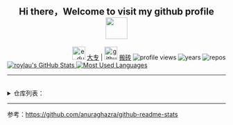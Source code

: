 <h2 align="center"> Hi there，Welcome to visit my github profile <img
            src="https://media.giphy.com/media/mGcNjsfWAjY5AEZNw6/giphy.gif" width="50" /> </h2>
            
  <div align="right">
      <img src="https://media.giphy.com/media/fYSnHlufseco8Fh93Z/giphy.gif" width="30" alt="edu" />
      <a href="http://hnzj.edu.cn/">大专</a> |

   <img src="https://media.giphy.com/media/WUlplcMpOCEmTGBtBW/giphy.gif" width="30" alt="github" />
   <a href="https://github.com/roy-lau">搬砖</a>

   <img src="https://komarev.com/ghpvc/?username=roy-lau&color=brightgreen" alt="profile views" />
   <img src="https://badges.pufler.dev/years/roy-lau" alt="years" />
   <img src="https://badges.pufler.dev/repos/roy-lau" alt="repos" />
   <!-- <img src="https://badges.pufler.dev/gists/roy-lau" alt="gists" /> -->
  </div>


<div>

  <a href="https://github.com/roy-lau">
      <img
          src="https://github-readme-stats.vercel.app/api?username=roy-lau&show_icons=true&theme=material-palenight&count_private=true" alt="roylau's GitHub Stats" />
  </a>

  <a href="https://github.com/roy-lau">
      <img
          src="https://github-readme-stats.vercel.app/api/top-langs/?username=roy-lau&show_icons=true&theme=material-palenight&layout=compact" alt="Most Used Languages" />
  </a>

</div>

<hr />
<br />

<details>
 <summary>仓库列表：</summary>


> todo: 使用 github action 动态生成

  <a href="https://github.com/roy-lau/blog">
      <img src="https://github-readme-stats.vercel.app/api/pin/?username=roy-lau&repo=blog&theme=dark" />
  </a>

  <a href="https://github.com/roy-lau/web_list">
      <img src="https://github-readme-stats.vercel.app/api/pin/?username=roy-lau&repo=web_list&theme=radical" />
  </a>

<!--
  <a href="https://github.com/roy-lau/web_project">
      <img src="https://github-readme-stats.vercel.app/api/pin/?username=roy-lau&repo=web_project&theme=gruvbox&count_private=true" />
  </a>


  <a href="https://github.com/roy-lau/nodejs_stu">
      <img src="https://github-readme-stats.vercel.app/api/pin/?username=roy-lau&repo=nodejs_stu&theme=merko" />
  </a>
-->
  <a href="https://github.com/roy-lau/python_stu">
      <img src="https://github-readme-stats.vercel.app/api/pin/?username=roy-lau&repo=python_stu&theme=tokyonight" />
  </a>

  <a href="https://github.com/roy-lau/RSFroum">
      <img src="https://github-readme-stats.vercel.app/api/pin/?username=roy-lau&repo=RSFroum&theme=onedark" />
  </a>

  <a href="https://github.com/roy-lau/github-bigfiles">
      <img src="https://github-readme-stats.vercel.app/api/pin/?username=roy-lau&repo=github-bigfiles&theme=cobalt" />
  </a>

  <a href="https://github.com/roy-lau/tencentcloud-sls">
      <img src="https://github-readme-stats.vercel.app/api/pin/?username=roy-lau&repo=tencentcloud-sls&theme=synthwave" />
  </a>

  <a href="https://github.com/roy-lau/ng-apps">
      <img src="https://github-readme-stats.vercel.app/api/pin/?username=roy-lau&repo=ng-apps&theme=highcontrast" />
  </a>

  <a href="https://github.com/roy-lau/vue">
      <img src="https://github-readme-stats.vercel.app/api/pin/?username=roy-lau&repo=vue&theme=dracula" />
  </a>
  
</details>

<hr />

参考：https://github.com/anuraghazra/github-readme-stats


<!--
**roy-lau/roy-lau** is a ✨ _special_ ✨ repository because its `README.md` (this file) appears on your GitHub profile.

Here are some ideas to get you started:

- 🔭 I’m currently working on ...
- 🌱 I’m currently learning ...
- 👯 I’m looking to collaborate on ...
- 🤔 I’m looking for help with ...
- 💬 Ask me about ...
- 📫 How to reach me: ...
- 😄 Pronouns: ...
- ⚡ Fun fact: ...


-->

